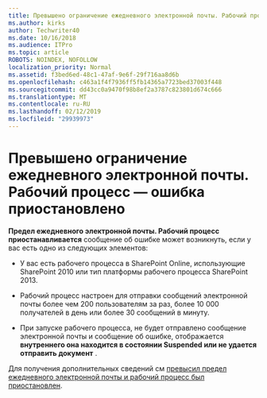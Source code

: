 ```yaml
---
title: Превышено ограничение ежедневного электронной почты. Рабочий процесс — ошибка приостановлено
ms.author: kirks
author: Techwriter40
ms.date: 10/16/2018
ms.audience: ITPro
ms.topic: article
ROBOTS: NOINDEX, NOFOLLOW
localization_priority: Normal
ms.assetid: f3bed6ed-48c1-47af-9e6f-29f716aa8d6b
ms.openlocfilehash: c463a1f4f7936ff5fb14365a7723bed37003f448
ms.sourcegitcommit: dd43cc0a9470f98b8ef2a3787c823801d674c666
ms.translationtype: MT
ms.contentlocale: ru-RU
ms.lasthandoff: 02/12/2019
ms.locfileid: "29939973"
---
```

# <a name="daily-email-limit-exceeded-workflow-is-suspended-error"></a>Превышено ограничение ежедневного электронной почты. Рабочий процесс — ошибка приостановлено

 **Предел ежедневного электронной почты. Рабочий процесс приостанавливается** сообщение об ошибке может возникнуть, если у вас есть одно из следующих элементов: 
  
- У вас есть рабочего процесса в SharePoint Online, использующие SharePoint 2010 или тип платформы рабочего процесса SharePoint 2013.
    
- Рабочий процесс настроен для отправки сообщений электронной почты более чем 200 пользователям за раз, более 10 000 получателей в день или более 30 сообщений в минуту.
    
- При запуске рабочего процесса, не будет отправлено сообщение электронной почты и сообщение об ошибке, отображается **внутреннего она находится в состоянии Suspended или не удается отправить документ** . 
    
Для получения дополнительных сведений см [превысил предел ежедневного электронной почты и рабочий процесс был приостановлен](https://go.microsoft.com/fwlink/?Linkid=2031137).
  
